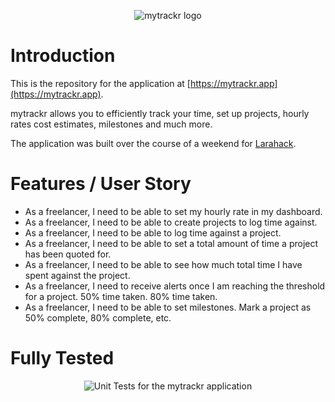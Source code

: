 <p align="center">
    <img src="https://i.imgur.com/glCQOM3.jpg" alt="mytrackr logo">
</p>

# Introduction

This is the repository for the application at [https://mytrackr.app](https://mytrackr.app).

mytrackr allows you to efficiently track your time, set up projects, hourly rates cost estimates, milestones and much more. 

The application was built over the course of a weekend for [Larahack](https://larahack.com).

# Features / User Story

- As a freelancer, I need to be able to set my hourly rate in my dashboard.
- As a freelancer, I need to be able to create projects to log time against.
- As a freelancer, I need to be able to log time against a project.
- As a freelancer, I need to be able to set a total amount of time a project has been quoted for.
- As a freelancer, I need to be able to see how much total time I have spent against the project.
- As a freelancer, I need to receive alerts once I am reaching the threshold for a project. 50% time taken. 80% time taken.
- As a freelancer, I need to be able to set milestones. Mark a project as 50% complete, 80% complete, etc.

# Fully Tested

<p align="center">
    <img src="https://i.imgur.com/8ynaEU8.jpg" alt="Unit Tests for the mytrackr application">
</p>
